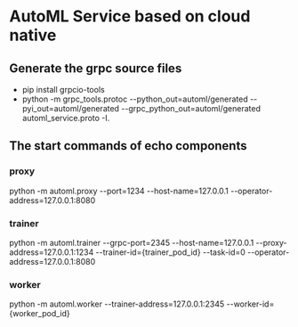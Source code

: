 # AutoML Service based on cloud native

## Generate the grpc source files

- pip install grpcio-tools
- python -m grpc_tools.protoc  --python_out=automl/generated --pyi_out=automl/generated --grpc_python_out=automl/generated automl_service.proto -I.

## The start commands of echo components

### proxy
python -m automl.proxy --port=1234 --host-name=127.0.0.1 --operator-address=127.0.0.1:8080

### trainer
python -m automl.trainer --grpc-port=2345 --host-name=127.0.0.1 --proxy-address=127.0.0.1:1234 --trainer-id={trainer_pod_id} --task-id=0  --operator-address=127.0.0.1:8080
### worker
 python -m automl.worker --trainer-address=127.0.0.1:2345 --worker-id={worker_pod_id}
